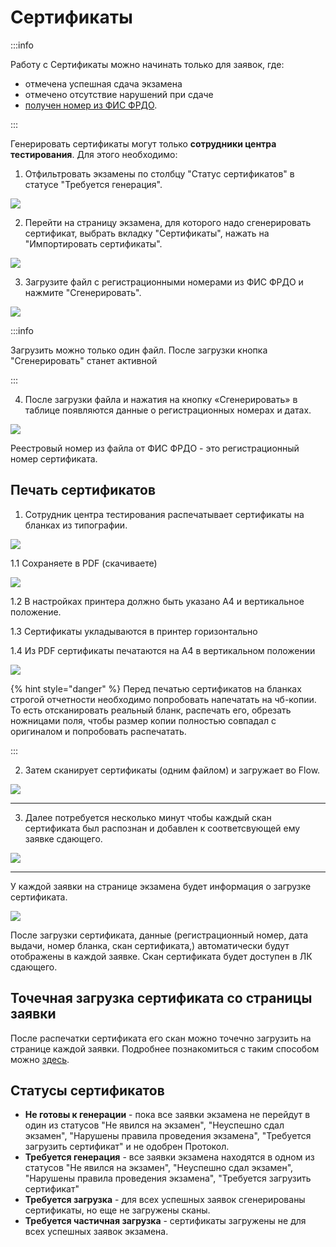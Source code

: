 # Сертификаты

:::info

Работу с Сертификаты можно начинать только для заявок, где:

* отмечена успешная сдача экзамена
* отмечено отсутствие нарушений при сдаче
* [получен номер из ФИС ФРДО](../vygruzka-dannykh-po-shablonu-fis-frdo.md).

:::

Генерировать сертификаты могут только **сотрудники центра тестирования**. Для этого необходимо:

1. Отфильтровать экзамены по столбцу "Статус сертификатов" в статусе "Требуется генерация".

![](<../../.gitbook/assets/image (350).png>)

2. Перейти на страницу экзамена, для которого надо сгенерировать сертификат, выбрать вкладку "Сертификаты", нажать на "Импортировать сертификаты".

![](<../../.gitbook/assets/image (21).png>)

3. Загрузите файл с регистрационными номерами из ФИС ФРДО и нажмите "Сгенерировать".

![](<../../.gitbook/assets/image (22).png>)

:::info

Загрузить можно только один файл. После загрузки кнопка "Сгенерировать" станет активной

:::

4. После загрузки файла и нажатия на кнопку «Сгенерировать» в таблице появляются данные о регистрационных номерах и датах.

![](<../../.gitbook/assets/image (363).png>)

Реестровый номер из файла от ФИС ФРДО - это регистрационный номер сертификата.

## Печать сертификатов

1. Сотрудник центра тестирования распечатывает сертификаты на бланках из типографии.

![](<../../.gitbook/assets/image (23).png>)

1.1 Сохраняете в PDF (скачиваете)

![](<../../.gitbook/assets/telegram-cloud-photo-size-2-5411510509670359186-y.jpg>)

1.2 В настройках принтера должно быть указано А4 и вертикальное положение.

1.3 Сертификаты укладываются в принтер горизонтально

1.4 Из PDF  сертификаты печатаются на А4 в вертикальном положении

![](<../../.gitbook/assets/image (369).png>)



{% hint style="danger" %}
Перед печатью сертификатов на бланках строгой отчетности необходимо попробовать напечатать на чб-копии. То есть отсканировать реальный бланк, распечать его, обрезать ножницами поля, чтобы размер копии полностью совпадал с оригиналом и попробовать распечатать.

:::

2. Затем сканирует сертификаты (одним файлом) и загружает во Flow.

![](<../../.gitbook/assets/image (353).png>)

***

3. Далее потребуется несколько минут чтобы каждый скан сертификата был распознан и добавлен к соответсвующей ему заявке сдающего.

![](<../../.gitbook/assets/image (354).png>)

***

У каждой заявки на странице экзамена будет информация о  загрузке сертификата.

![](<../../.gitbook/assets/image (355).png>)

После загрузки сертификата, данные (регистрационный номер, дата выдачи, номер бланка, скан сертификата,) автоматически будут отображены в каждой заявке. Скан сертификата будет доступен в ЛК сдающего.

## Точечная загрузка сертификата со страницы заявки

После распечатки сертификата его скан можно точечно загрузить на странице каждой заявки. Подробнее познакомиться с таким способом можно [здесь](zagruzka-skana-sertifikata-v-zayavku.md).

## Статусы сертификатов

* **Не готовы к генерации** - пока все заявки экзамена не перейдут в один из статусов "Не явился на экзамен", "Неуспешно сдал экзамен", "Нарушены правила проведения экзамена", "Требуется загрузить сертификат" и не одобрен Протокол.
* **Требуется генерация** -   все заявки экзамена находятся в одном из статусов "Не явился на экзамен", "Неуспешно сдал экзамен", "Нарушены правила проведения экзамена", "Требуется загрузить сертификат"
* **Требуется загрузка** -   для всех успешных заявок сгенерированы сертификаты, но еще не загружены сканы.
* **Требуется частичная загрузка** - сертификаты загружены не для всех успешных заявок экзамена.
